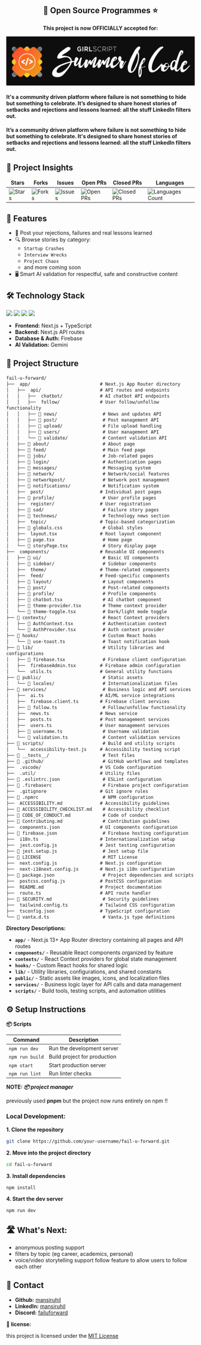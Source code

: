 
<h2 align="center">🎯 Open Source Programmes ⭐</h2>
<p align="center">
  <b>This project is now OFFICIALLY accepted for:</b>
</p>
<p align="center">
  <img src="public/assets/gssoc-banner.png" alt="GSSoC Banner" />
</p>

<h4> It's a community driven platform where failure is not something to hide but something to celebrate. It’s designed to share honest stories of setbacks and rejections and lessons learned: all the stuff LinkedIn filters out. </h4>

<h4> It’s a community driven platform where failure is not something to hide but something to celebrate. It's designed to share honest stories of setbacks and rejections and lessons learned: all the stuff LinkedIn filters out. </h4>


<h2>📝 Project Insights </h2>

<table align="center">
    <thead align="center">
        <tr>
            <td><b>Stars</b></td>
            <td><b>Forks</b></td>
            <td><b>Issues</b></td>
            <td><b>Open PRs</b></td>
            <td><b>Closed PRs</b></td>
            <td><b>Languages</b></td>
        </tr>
     </thead>
    <tbody>
         <tr>
            <td><img alt="Stars" src="https://img.shields.io/github/stars/mansiruhil/fail-u-forward?style=flat&logo=github"/></td>
            <td><img alt="Forks" src="https://img.shields.io/github/forks/mansiruhil/fail-u-forward?style=flat&logo=github"/></td>
            <td><img alt="Issues" src="https://img.shields.io/github/issues/mansiruhil/fail-u-forward?style=flat&logo=github"/></td>
            <td><img alt="Open PRs" src="https://img.shields.io/github/issues-pr/mansiruhil/fail-u-forward?style=flat&logo=github"/></td>
            <td><img alt="Closed PRs" src="https://img.shields.io/github/issues-pr-closed/mansiruhil/fail-u-forward?style=flat&color=critical&logo=github"/></td>
            <td><img alt="Languages Count" src="https://img.shields.io/github/languages/count/mansiruhil/fail-u-forward?style=flat&color=green&logo=github"></td>
        </tr>
    </tbody>
</table>

<h2> 📂 Features </h2>

- 📢 Post your rejections, failures and real lessons learned
- 🔍 Browse stories by category:
  - `Startup Crashes`
  - `Interview Wrecks`
  - `Project Chaos`
  - and more coming soon
- 🖥️ Smart AI validation for respectful, safe and constructive content

<h2>🛠️ Technology Stack</h2>

<p float="left">
  <img src="https://img.shields.io/badge/Next.js-000000?style=for-the-badge&logo=nextdotjs&logoColor=white" height="28"/>
  <img src="https://img.shields.io/badge/TypeScript-3178C6?style=for-the-badge&logo=typescript&logoColor=white" height="28"/>
  <img src="https://img.shields.io/badge/Firebase-FFCA28?style=for-the-badge&logo=firebase&logoColor=black" height="28"/>
  <img src="https://img.shields.io/badge/Gemini_AI-ffffff?style=for-the-badge&logo=google&logoColor=blue" height="28"/>
</p>

- **Frontend:** Next.js + TypeScript  
- **Backend:** Next.js API routes  
- **Database & Auth:** Firebase  
- **AI Validation:** Gemini 

<h2>📁 Project Structure</h2>

```
fail-u-forward/
├──  app/                          # Next.js App Router directory
│   ├──  api/                      # API routes and endpoints
│   │   ├──  chatbot/              # AI chatbot API endpoints
│   │   ├──  follow/               # User follow/unfollow functionality
│   │   ├── 📁 news/                 # News and updates API
│   │   ├── 📁 post/                 # Post management API
│   │   ├── 📁 upload/               # File upload handling
│   │   ├── 📁 users/                # User management API
│   │   └── 📁 validate/             # Content validation API
│   ├── 📁 about/                    # About page
│   ├── 📁 feed/                     # Main feed page
│   ├── 📁 jobs/                     # Job-related pages
│   ├── 📁 login/                    # Authentication pages
│   ├── 📁 messages/                 # Messaging system
│   ├── 📁 network/                  # Network/social features
│   ├── 📁 networkpost/              # Network post management
│   ├── 📁 notifications/            # Notification system
│   ├──  post/                     # Individual post pages
│   ├── 📁 profile/                  # User profile pages
│   ├──  register/                 # User registration
│   ├── 📁 sad/                      # Failure story pages
│   ├── 📁 technews/                 # Technology news section
│   ├──  topic/                    # Topic-based categorization
│   ├── 📄 globals.css               # Global styles
│   ├──  layout.tsx                # Root layout component
│   ├── 📄 page.tsx                  # Home page
│   └── 📄 storyPage.tsx             # Story display page
├──  components/                   # Reusable UI components
│   ├── 📁 ui/                       # Basic UI components
│   ├── 📁 sidebar/                  # Sidebar components
│   ├──  theme/                    # Theme-related components
│   ├──  feed/                     # Feed-specific components
│   ├── 📁 layout/                   # Layout components
│   ├── 📁 post/                     # Post-related components
│   ├── 📁 profile/                  # Profile components
│   ├── 📄 chatbot.tsx               # AI chatbot component
│   ├── 📄 theme-provider.tsx        # Theme context provider
│   └── 📄 theme-toggle.tsx          # Dark/light mode toggle
├── 📁 contexts/                     # React Context providers
│   ├── 📄 AuthContext.tsx           # Authentication context
│   └── 📄 AuthProvider.tsx          # Auth context provider
├── 📁 hooks/                        # Custom React hooks
│   └── 📄 use-toast.ts              # Toast notification hook
├── 📁 lib/                          # Utility libraries and configurations
│   ├── 📄 firebase.tsx              # Firebase client configuration
│   ├──  firebaseAdmin.tsx         # Firebase admin configuration
│   └──  utils.ts                  # General utility functions
├── 📁 public/                       # Static assets
│   └── 📁 locales/                  # Internationalization files
├── 📁 services/                     # Business logic and API services
│   ├──  ai.ts                     # AI/ML service integrations
│   ├──  firebase.client.ts        # Firebase client services
│   ├── 📄 follow.ts                 # Follow/unfollow functionality
│   ├──  news.ts                   # News service
│   ├──  posts.ts                  # Post management services
│   ├──  users.ts                  # User management services
│   ├── 📄 username.ts               # Username validation
│   └── 📄 validation.ts             # Content validation services
├── 📁 scripts/                      # Build and utility scripts
│   └──  accessibility-test.js     # Accessibility testing script
├── 📁 __tests__/                    # Test files
├── 📁 .github/                      # GitHub workflows and templates
├──  .vscode/                      # VS Code configuration
├──  .util/                        # Utility files
├── 📄 .eslintrc.json                # ESLint configuration
├── 📄 .firebaserc                   # Firebase project configuration
├──  .gitignore                    # Git ignore rules
├── 📄 .npmrc                        # NPM configuration
├──  ACCESSIBILITY.md              # Accessibility guidelines
├── 📄 ACCESSIBILITY_CHECKLIST.md    # Accessibility checklist
├── 📄 CODE_OF_CONDUCT.md            # Code of conduct
├── 📄 Contributing.md               # Contribution guidelines
├──  components.json               # UI components configuration
├── 📄 firebase.json                 # Firebase hosting configuration
├──  i18n.ts                       # Internationalization setup
├──  jest.config.js                # Jest testing configuration
├── 📄 jest.setup.js                 # Jest setup file
├── 📄 LICENSE                       # MIT License
├──  next.config.js                # Next.js configuration
├──  next-i18next.config.js        # Next.js i18n configuration
├── 📄 package.json                  # Project dependencies and scripts
├──  postcss.config.js             # PostCSS configuration
├──  README.md                     # Project documentation
├──  route.ts                      # API route handler
├── 📄 SECURITY.md                   # Security guidelines
├──  tailwind.config.ts            # Tailwind CSS configuration
├──  tsconfig.json                 # TypeScript configuration
└── 📄 vanta.d.ts                    # Vanta.js type definitions
```

**Directory Descriptions:**

- **`app/`** - Next.js 13+ App Router directory containing all pages and API routes
- **`components/`** - Reusable React components organized by feature
- **`contexts/`** - React Context providers for global state management
- **`hooks/`** - Custom React hooks for shared logic
- **`lib/`** - Utility libraries, configurations, and shared constants
- **`public/`** - Static assets like images, icons, and localization files
- **`services/`** - Business logic layer for API calls and data management
- **`scripts/`** - Build tools, testing scripts, and automation utilities

<h2> ⚙️ Setup Instructions </h2>

**📦 Scripts**

| Command         | Description                    |
|-----------------|--------------------------------|
| `npm run dev`   | Run the development server     |
| `npm run build` | Build project for production   |
| `npm start`     | Start production server        |
| `npm run lint`  | Run linter checks              |

**NOTE: *📦 project manager***

previously used **pnpm** but the project now runs entirely on npm !!

<h3> Local Development:  </h3>

**1. Clone the repository**

```bash
git clone https://github.com/your-username/fail-u-forward.git
```

**2. Move into the project directory**

```bash
cd fail-u-forward
```

**3. Install dependencies**

```bash
npm install
```

**4. Start the dev server**

```bash
npm run dev
```

<h2> 🛣️ What's Next: </h2>

- anonymous posting support
- filters by topic (eg career, academics, personal)  
- voice/video storytelling support 
  follow feature to allow users to follow each other

<h2>📩 Contact</h2>

- **Github:** [mansiruhil](https://github.com/mansiruhil)
- **LinkedIn:** [mansiruhil](https://www.linkedin.com/in/mansi-ruhil-7a00a0228)
- **Discord:** [failuforward](https://discord.gg/4kk8bkcz)

**📄 license:**

this project is licensed under the [MIT License](LICENSE) 

